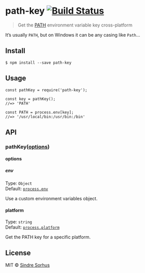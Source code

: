 path-key [![Build Status](https://travis-ci.org/sindresorhus/path-key.svg?branch=master)](https://travis-ci.org/sindresorhus/path-key)
======================================================================================================================================

> Get the [PATH](https://en.wikipedia.org/wiki/PATH_(variable)) environment variable key cross-platform

It’s usually `PATH`, but on Windows it can be any casing like `Path`…

Install
-------

    $ npm install --save path-key

Usage
-----

    const pathKey = require('path-key');

    const key = pathKey();
    //=> 'PATH'

    const PATH = process.env[key];
    //=> '/usr/local/bin:/usr/bin:/bin'

API
---

### pathKey([options](#options))

#### options

##### env

Type: `Object`  
Default: [`process.env`](https://nodejs.org/api/process.html#process_process_env)

Use a custom environment variables object.

#### platform

Type: `string`  
Default: [`process.platform`](https://nodejs.org/api/process.html#process_process_platform)

Get the PATH key for a specific platform.

License
-------

MIT © [Sindre Sorhus](https://sindresorhus.com)
